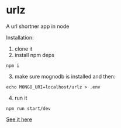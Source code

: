 # urlz
A url shortner app in node

Installation:

1. clone it
2. install npm deps

``` npm i ```

3. make sure mognodb is installed and then:

```echo MONGO_URI=localhost/urlz > .env```

4. run it

``` npm run start/dev ```

[See it here](https://serene-castle-05536.herokuapp.com/)
